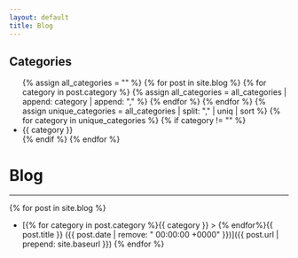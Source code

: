 ```yaml
---
layout: default
title: Blog
---
```


## Categories
<ul>
  {% assign all_categories = "" %}
  {% for post in site.blog %}
    {% for category in post.category %}
      {% assign all_categories = all_categories | append: category | append: "," %}
    {% endfor %}
  {% endfor %}
  {% assign unique_categories = all_categories | split: "," | uniq | sort %}
  {% for category in unique_categories %}
    {% if category != "" %}
      <li>{{ category }}</li>
    {% endif %}
  {% endfor %}
</ul>

# Blog
---
{% for post in site.blog %}
- [{% for category in post.category %}{{ category }} > {% endfor%}{{ post.title }} ({{ post.date | remove: " 00:00:00 +0000" }})]({{ post.url | prepend: site.baseurl }})
{% endfor %}